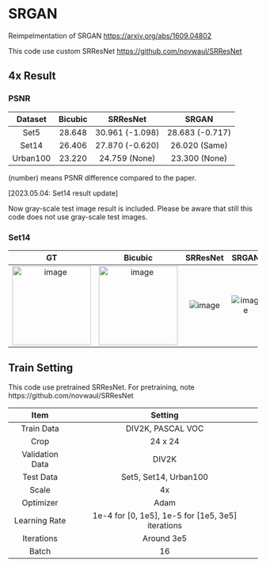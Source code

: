 # SRGAN

Reimpelmentation of SRGAN https://arxiv.org/abs/1609.04802

This code use custom SRResNet https://github.com/novwaul/SRResNet

## 4x Result

### PSNR
|Dataset|Bicubic|SRResNet|SRGAN|
|:---:|:---:|:---:|:---:|
|Set5|28.648|30.961 (-1.098)|28.683 (-0.717)|
|Set14|26.406|27.870 (-0.620)|26.020 (Same)|
|Urban100|23.220|24.759 (None)|23.300 (None)|
<p>(number) means PSNR difference compared to the paper.</p>
<p>[2023.05.04: Set14 result update]</p>
<p>Now gray-scale test image result is included. Please be aware that still this code does not use gray-scale test images.</p>

### Set14
| GT | Bicubic | SRResNet | SRGAN |
|:---:|:---:|:---:|:---:|
|<img width="159" alt="image" src="https://user-images.githubusercontent.com/53179332/198077414-7ac03b47-56ee-4af5-bd83-508841c2551c.png">|<img width="159" alt="image" src="https://user-images.githubusercontent.com/53179332/198077493-ad9017c7-46c5-4f68-afb1-c5e3736890a8.png">|![image](https://user-images.githubusercontent.com/53179332/198231670-27b0da27-c4f2-43ad-9252-42957e517de9.png)|![image](https://user-images.githubusercontent.com/53179332/198231710-2ce9ab90-6aa8-4839-806e-cab4a4f99597.png)|



## Train Setting
<p>This code use pretrained SRResNet. For pretraining, note https://github.com/novwaul/SRResNet</p>

|Item|Setting|
|:---:|:---:|
|Train Data|DIV2K, PASCAL VOC|
|Crop|24 x 24|
|Validation Data|DIV2K|
|Test Data| Set5, Set14, Urban100|
|Scale| 4x |
|Optimizer|Adam|
|Learning Rate|1e-4 for [0, 1e5], 1e-5 for [1e5, 3e5] iterations|
|Iterations|Around 3e5|
|Batch|16|

